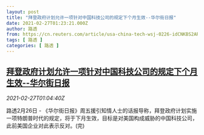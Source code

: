 ```yaml
---
layout: post
title: "拜登政府计划允许一项针对中国科技公司的规定下个月生效--华尔街日报"
date: 2021-02-27T01:23:21.000Z
author: 路透
from: https://cn.reuters.com/article/usa-china-tech-wsj-0226-idCNKBS2AR01W
tags: [ 路透 ]
categories: [ 路透 ]
---
```

<!--1614389001000-->
[拜登政府计划允许一项针对中国科技公司的规定下个月生效--华尔街日报](https://cn.reuters.com/article/usa-china-tech-wsj-0226-idCNKBS2AR01W)
------

<div>
<div><i>2021-02-27T01:04:40Z</i></div><p>路透2月26日 - 《华尔街日报》周五援引知情人士的话报导称，拜登政府计划实施一项特朗普时代的规定，将于下月生效，目标是对美国构成威胁的中国科技公司，此前美国企业对此表示反对。(完)</p>
</div>
